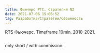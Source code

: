 ```yaml
---
title: Фьючерс РТС. Стратегия N2
date: 2021-07-06 15:06:52
tag: Разработка/Стратегии/Сезонность
---
```


RTS Фьючерс. Timeframe 10min. 2010-2021.

<img src="https://raw.githubusercontent.com/Ragve-hub/scribble/gh-pages/images/seasonal2_ch.png" alt="">

only short / with commission

<img src="https://raw.githubusercontent.com/Ragve-hub/scribble/gh-pages/images/seasonal2_p.png" alt="">

